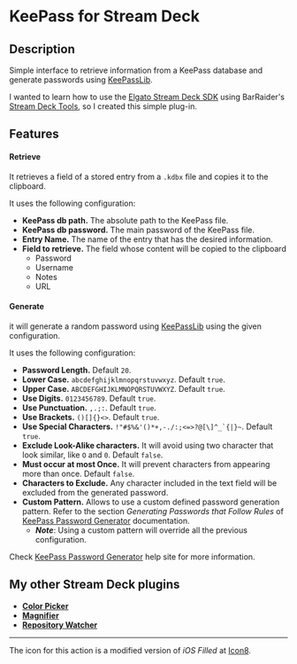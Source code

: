# KeePass for Stream Deck 
## Description

Simple interface to retrieve information from a KeePass database and generate passwords using [KeePassLib](https://www.nuget.org/packages/KeePassLib/).

I wanted to learn how to use the [Elgato Stream Deck SDK](https://developer.elgato.com/documentation/stream-deck/sdk/overview/) using BarRaider's [Stream Deck Tools](https://github.com/BarRaider/streamdeck-tools), so I created this simple plug-in.

## Features

#### Retrieve

It retrieves a field of a stored entry from a `.kdbx` file and copies it to the clipboard.

It uses the following configuration:

- **KeePass db path.** The absolute path to the KeePass file.
- **KeePass db password.** The main password of the KeePass file.
- **Entry Name.** The name of the entry that has the desired information.
- **Field to retrieve.** The field whose content will be copied to the clipboard
  - Password
  - Username
  - Notes
  - URL



#### Generate

it will generate a random password using [KeePassLib](https://www.nuget.org/packages/KeePassLib/) using the given configuration.

It uses the following configuration:

- **Password Length.** Default `20`.
- **Lower Case.** `abcdefghijklmnopqrstuvwxyz`. Default `true`.
- **Upper Case.** `ABCDEFGHIJKLMNOPQRSTUVWXYZ`. Default `true`.
- **Use Digits.** `0123456789`. Default `true`.
- **Use Punctuation.** `,.;:`. Default `true`.
- **Use Brackets.** `()[]{}<>`. Default `true`.
- **Use Special Characters.** ``!"#$%&'()*+,-./:;<=>?@[\]^_`{|}~``. Default `true`.
- **Exclude Look-Alike characters.** It will avoid using two character that look similar, like `O` and `0`. Default `false`.
- **Must occur at most Once.** It will prevent characters from appearing more than once. Default `false`.
- **Characters to Exclude.** Any character included in the text field will be excluded from the generated password.
- **Custom Pattern.** Allows to use a custom defined password generation pattern. Refer to the section *Generating Passwords that Follow Rules* of [KeePass Password Generator](https://keepass.info/help/base/pwgenerator.html) documentation.
  - ***Note***: Using a custom pattern will override all the previous configuration.

Check [KeePass Password Generator](https://keepass.info/help/base/pwgenerator.html) help site for more information.

## My other Stream Deck plugins

- **[Color Picker](https://github.com/VictorGrycuk/streamdeck-color-picker)**
- **[Magnifier](https://github.com/VictorGrycuk/streamdeck-magnifier)**
- **[Repository Watcher](https://github.com/VictorGrycuk/streamdeck-repository-watcher)**

---

The icon for this action is a modified version of *iOS Filled* at [Icon8](https://icons8.com).